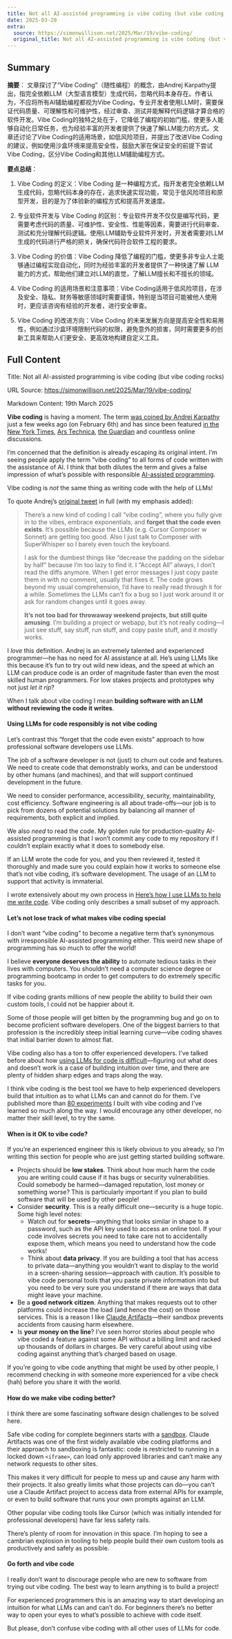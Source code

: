 ```yaml
---
title: Not all AI-assisted programming is vibe coding (but vibe coding rocks)
date: 2025-03-20
extra:
  source: https://simonwillison.net/2025/Mar/19/vibe-coding/
  original_title: Not all AI-assisted programming is vibe coding (but vibe coding rocks)
---
```

## Summary
**摘要**：
文章探讨了“Vibe Coding”（随性编程）的概念，由Andrej Karpathy提出，指完全依赖LLM（大型语言模型）生成代码，忽略代码本身存在。作者认为，不应将所有AI辅助编程都视为Vibe Coding，专业开发者使用LLM时，需要保证代码质量、可理解性和可维护性，经过审查、测试并能解释代码逻辑才算合格的软件开发。Vibe Coding的独特之处在于，它降低了编程的初始门槛，使更多人能够自动化日常任务，也为经验丰富的开发者提供了快速了解LLM能力的方式。文章还讨论了Vibe Coding的适用场景，如低风险项目，并提出了改进Vibe Coding的建议，例如使用沙盒环境来提高安全性，鼓励大家在保证安全的前提下尝试Vibe Coding，区分Vibe Coding和其他LLM辅助编程方式。

**要点总结**：
1.  Vibe Coding 的定义：Vibe Coding 是一种编程方式，指开发者完全依赖LLM生成代码，忽略代码本身的存在，追求快速实现功能，常见于低风险项目和原型开发，目的是为了体验新的编程方式和提高开发速度。

2.  专业软件开发与 Vibe Coding 的区别：专业软件开发不仅仅是编写代码，更需要考虑代码的质量、可维护性、安全性、性能等因素，需要进行代码审查、测试和充分理解代码逻辑。使用LLM辅助专业软件开发时，开发者需要对LLM生成的代码进行严格的把关，确保代码符合软件工程的要求。

3.  Vibe Coding 的价值：Vibe Coding 降低了编程的门槛，使更多非专业人士能够通过编程实现自动化，同时为经验丰富的开发者提供了一种快速了解 LLM 能力的方式，帮助他们建立对LLM的直觉，了解LLM擅长和不擅长的领域。

4.  Vibe Coding 的适用场景和注意事项：Vibe Coding适用于低风险项目，在涉及安全、隐私、财务等敏感领域时需要谨慎，特别是当项目可能被他人使用时，更应该咨询有经验的开发者，进行安全审查。

5.  Vibe Coding 的改进方向：Vibe Coding 的未来发展方向是提高安全性和易用性，例如通过沙盒环境限制代码的权限，避免意外的损害，同时需要更多的创新工具来帮助人们更安全、更高效地构建自定义工具。

## Full Content
Title: Not all AI-assisted programming is vibe coding (but vibe coding rocks)

URL Source: https://simonwillison.net/2025/Mar/19/vibe-coding/

Markdown Content:
19th March 2025

**Vibe coding** is having a moment. The term [was coined by Andrej Karpathy](https://twitter.com/karpathy/status/1886192184808149383) just a few weeks ago (on February 6th) and has since been featured [in the New York Times](https://www.nytimes.com/2025/02/27/technology/personaltech/vibecoding-ai-software-programming.html), [Ars Technica](https://arstechnica.com/ai/2025/03/is-vibe-coding-with-ai-gnarly-or-reckless-maybe-some-of-both/), [the Guardian](https://www.theguardian.com/technology/2025/mar/16/ai-software-coding-programmer-expertise-jobs-threat) and countless online discussions.

I’m concerned that the definition is already escaping its original intent. I’m seeing people apply the term “vibe coding” to all forms of code written with the assistance of AI. I think that both dilutes the term and gives a false impression of what’s possible with responsible [AI-assisted programming](https://simonwillison.net/tags/ai-assisted-programming/).

Vibe coding is _not_ the same thing as writing code with the help of LLMs!

To quote Andrej’s [original tweet](https://twitter.com/karpathy/status/1886192184808149383) in full (with my emphasis added):

> There’s a new kind of coding I call “vibe coding”, where you fully give in to the vibes, embrace exponentials, and **forget that the code even exists**. It’s possible because the LLMs (e.g. Cursor Composer w Sonnet) are getting too good. Also I just talk to Composer with SuperWhisper so I barely even touch the keyboard.
> 
> I ask for the dumbest things like “decrease the padding on the sidebar by half” because I’m too lazy to find it. I “Accept All” always, I don’t read the diffs anymore. When I get error messages I just copy paste them in with no comment, usually that fixes it. The code grows beyond my usual comprehension, I’d have to really read through it for a while. Sometimes the LLMs can’t fix a bug so I just work around it or ask for random changes until it goes away.
> 
> **It’s not too bad for throwaway weekend projects, but still quite amusing**. I’m building a project or webapp, but it’s not really coding—I just see stuff, say stuff, run stuff, and copy paste stuff, and it mostly works.

I _love_ this definition. Andrej is an extremely talented and experienced programmer—he has no need for AI assistance at all. He’s using LLMs like this because it’s fun to try out wild new ideas, and the speed at which an LLM can produce code is an order of magnitude faster than even the most skilled human programmers. For low stakes projects and prototypes why not just _let it rip_?

When I talk about vibe coding I mean **building software with an LLM without reviewing the code it writes**.

#### Using LLMs for code responsibly is not vibe coding

Let’s contrast this “forget that the code even exists” approach to how professional software developers use LLMs.

The job of a software developer is not (just) to churn out code and features. We need to create code that demonstrably works, and can be understood by other humans (and machines), and that will support continued development in the future.

We need to consider performance, accessibility, security, maintainability, cost efficiency. Software engineering is all about trade-offs—our job is to pick from dozens of potential solutions by balancing all manner of requirements, both explicit and implied.

We also _need_ to read the code. My golden rule for production-quality AI-assisted programming is that I won’t commit any code to my repository if I couldn’t explain exactly what it does to somebody else.

If an LLM wrote the code for you, and you then reviewed it, tested it thoroughly and made sure you could explain how it works to someone else that’s not vibe coding, it’s software development. The usage of an LLM to support that activity is immaterial.

I wrote extensively about my own process in [Here’s how I use LLMs to help me write code](https://simonwillison.net/2025/Mar/11/using-llms-for-code/). Vibe coding only describes a small subset of my approach.

#### Let’s not lose track of what makes vibe coding special

I don’t want “vibe coding” to become a negative term that’s synonymous with irresponsible AI-assisted programming either. This weird new shape of programming has so much to offer the world!

I believe **everyone deserves the ability** to automate tedious tasks in their lives with computers. You shouldn’t need a computer science degree or programming bootcamp in order to get computers to do extremely specific tasks for you.

If vibe coding grants millions of new people the ability to build their own custom tools, I could not be happier about it.

Some of those people will get bitten by the programming bug and go on to become proficient software developers. One of the biggest barriers to that profession is the incredibly steep initial learning curve—vibe coding shaves that initial barrier down to almost flat.

Vibe coding also has a ton to offer experienced developers. I’ve talked before about how [using LLMs for code is difficult](https://simonwillison.net/2025/Mar/11/using-llms-for-code/)—figuring out what does and doesn’t work is a case of building intuition over time, and there are plenty of hidden sharp edges and traps along the way.

I think vibe coding is the best tool we have to help experienced developers build that intuition as to what LLMs can and cannot do for them. I’ve published more than [80 experiments](https://tools.simonwillison.net/colophon) I built with vibe coding and I’ve learned so much along the way. I would encourage any other developer, no matter their skill level, to try the same.

#### When is it OK to vibe code?

If you’re an experienced engineer this is likely obvious to you already, so I’m writing this section for people who are just getting started building software.

*   Projects should be **low stakes**. Think about how much harm the code you are writing could cause if it has bugs or security vulnerabilities. Could somebody be harmed—damaged reputation, lost money or something worse? This is particularly important if you plan to build software that will be used by other people!
*   Consider **security**. This is a really difficult one—security is a huge topic. Some high level notes:
    *   Watch out for **secrets**—anything that looks similar in shape to a password, such as the API key used to access an online tool. If your code involves secrets you need to take care not to accidentally expose them, which means you need to understand how the code works!
    *   Think about **data privacy**. If you are building a tool that has access to private data—anything you wouldn’t want to display to the world in a screen-sharing session—approach with caution. It’s possible to vibe code personal tools that you paste private information into but you need to be very sure you understand if there are ways that data might leave your machine.
*   Be a **good network citizen**. Anything that makes requests out to other platforms could increase the load (and hence the cost) on those services. This is a reason I like [Claude Artifacts](https://simonwillison.net/tags/claude-artifacts/)—their sandbox prevents accidents from causing harm elsewhere.
*   Is **your money on the line**? I’ve seen horror stories about people who vibe coded a feature against some API without a billing limit and racked up thousands of dollars in charges. Be very careful about using vibe coding against anything that’s charged based on usage.

If you’re going to vibe code anything that might be used by other people, I recommend checking in with someone more experienced for a vibe check (hah) before you share it with the world.

#### How do we make vibe coding better?

I think there are some fascinating software design challenges to be solved here.

Safe vibe coding for complete beginners starts with a [sandbox](https://en.wikipedia.org/wiki/Sandbox_(computer_security)). Claude Artifacts was one of the first widely available vibe coding platforms and their approach to sandboxing is fantastic: code is restricted to running in a locked down `<iframe>`, can load only approved libraries and can’t make any network requests to other sites.

This makes it very difficult for people to mess up and cause any harm with their projects. It also greatly limits what those projects can do—you can’t use a Claude Artifact project to access data from external APIs for example, or even to build software that runs your own prompts against an LLM.

Other popular vibe coding tools like Cursor (which was initially intended for professional developers) have far less safety rails.

There’s plenty of room for innovation in this space. I’m hoping to see a cambrian explosion in tooling to help people build their own custom tools as productively and safely as possible.

#### Go forth and vibe code

I really don’t want to discourage people who are new to software from trying out vibe coding. The best way to learn anything is to build a project!

For experienced programmers this is an amazing way to start developing an intuition for what LLMs can and can’t do. For beginners there’s no better way to open your eyes to what’s possible to achieve with code itself.

But please, don’t confuse vibe coding with all other uses of LLMs for code.

